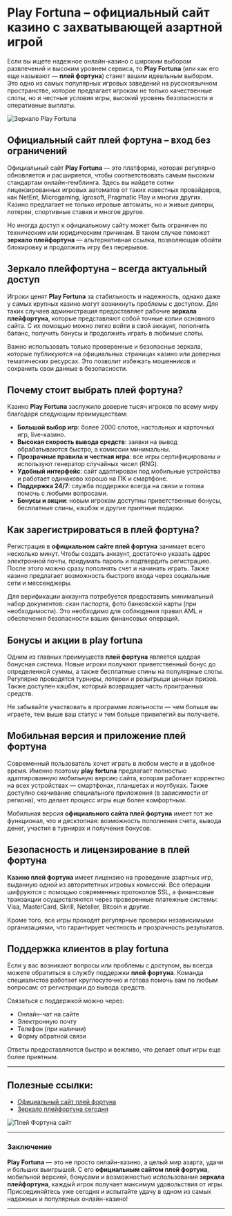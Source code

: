 # Play Fortuna – официальный сайт казино с захватывающей азартной игрой

Если вы ищете надежное онлайн-казино с широким выбором развлечений и высоким уровнем сервиса, то **Play Fortuna** (или как его еще называют — **плей фортуна**) станет вашим идеальным выбором. Это одно из самых популярных игровых заведений на русскоязычном пространстве, которое предлагает игрокам не только качественные слоты, но и честные условия игры, высокий уровень безопасности и оперативные выплаты.

![Зеркало Play Fortuna](https://github.com/user-attachments/assets/4d50a912-34b4-432d-accd-4d8a6456de40)


## Официальный сайт плей фортуна – вход без ограничений

Официальный сайт **Play Fortuna** — это платформа, которая регулярно обновляется и расширяется, чтобы соответствовать самым высоким стандартам онлайн-гемблинга. Здесь вы найдете сотни лицензированных игровых автоматов от таких известных провайдеров, как NetEnt, Microgaming, Igrosoft, Pragmatic Play и многих других. Казино предлагает не только игровые автоматы, но и живые дилеры, лотереи, спортивные ставки и многое другое.

Но иногда доступ к официальному сайту может быть ограничен по техническим или юридическим причинам. В таком случае поможет **зеркало плейфортуна** — альтернативная ссылка, позволяющая обойти блокировку и продолжить игру без перерывов.

## Зеркало плейфортуна – всегда актуальный доступ

Игроки ценят **Play Fortuna** за стабильность и надежность, однако даже у самых крупных казино могут возникнуть проблемы с доступом. Для таких случаев администрация предоставляет рабочие **зеркала плейфортуна**, которые представляют собой точные копии основного сайта. С их помощью можно легко войти в свой аккаунт, пополнить баланс, получить бонусы и продолжить играть в любимые слоты.

Важно использовать только проверенные и безопасные зеркала, которые публикуются на официальных страницах казино или доверных тематических ресурсах. Это позволит избежать мошенников и сохранить свои данные в безопасности.

## Почему стоит выбрать плей фортуна?

Казино **Play Fortuna** заслужило доверие тысяч игроков по всему миру благодаря следующим преимуществам:

- **Большой выбор игр**: более 2000 слотов, настольных и карточных игр, live-казино.
- **Высокая скорость вывода средств**: заявки на вывод обрабатываются быстро, а комиссии минимальны.
- **Прозрачные правила и честная игра**: все игры сертифицированы и используют генератор случайных чисел (RNG).
- **Удобный интерфейс**: сайт адаптирован под мобильные устройства и работает одинаково хорошо на ПК и смартфоне.
- **Поддержка 24/7**: служба поддержки всегда на связи и готова помочь с любыми вопросами.
- **Бонусы и акции**: новым игрокам доступны приветственные бонусы, бесплатные спины, кэшбэк и другие приятные подарки.

## Как зарегистрироваться в плей фортуна?

Регистрация в **официальном сайте плей фортуна** занимает всего несколько минут. Чтобы создать аккаунт, достаточно указать адрес электронной почты, придумать пароль и подтвердить регистрацию. После этого можно сразу пополнять счет и начинать играть. Также казино предлагает возможность быстрого входа через социальные сети и мессенджеры.

Для верификации аккаунта потребуется предоставить минимальный набор документов: скан паспорта, фото банковской карты (при необходимости). Это необходимо для соблюдения правил AML и обеспечения безопасности ваших финансовых операций.

## Бонусы и акции в play fortuna

Одним из главных преимуществ **плей фортуна** является щедрая бонусная система. Новые игроки получают приветственный бонус до определенной суммы, а также бесплатные спины на популярные слоты. Регулярно проводятся турниры, лотереи и розыгрыши ценных призов. Также доступен кэшбэк, который возвращает часть проигранных средств.

Не забывайте участвовать в программе лояльности — чем больше вы играете, тем выше ваш статус и тем больше привилегий вы получаете.

## Мобильная версия и приложение плей фортуна

Современный пользователь хочет играть в любом месте и в удобное время. Именно поэтому **play fortuna** предлагает полностью адаптированную мобильную версию сайта, которая работает корректно на всех устройствах — смартфонах, планшетах и ноутбуках. Также доступно скачивание специального приложения (в зависимости от региона), что делает процесс игры еще более комфортным.

Мобильная версия **официального сайта плей фортуна** имеет тот же функционал, что и десктопная: возможность пополнения счета, вывода денег, участия в турнирах и получения бонусов.

## Безопасность и лицензирование в плей фортуна

**Казино плей фортуна** имеет лицензию на проведение азартных игр, выданную одной из авторитетных игровых комиссий. Все операции шифруются с помощью современных протоколов SSL, а финансовые транзакции осуществляются через проверенные платежные системы: Visa, MasterCard, Skrill, Neteller, Bitcoin и другие.

Кроме того, все игры проходят регулярные проверки независимыми организациями, что гарантирует честность и прозрачность результатов.

## Поддержка клиентов в play fortuna

Если у вас возникают вопросы или проблемы с доступом, вы всегда можете обратиться в службу поддержки **плей фортуна**. Команда специалистов работает круглосуточно и готова помочь вам по любым вопросам: от регистрации до вывода средств.

Связаться с поддержкой можно через:

- Онлайн-чат на сайте
- Электронную почту
- Телефон (при наличии)
- Форму обратной связи

Ответы предоставляются быстро и вежливо, что делает опыт игры еще более приятным.

---

## Полезные ссылки:

- [Официальный сайт плей фортуна](https://fortuna-promo1.net/alt/playfortuna/registration?62d7e0ecd1effb88f52abd224f93d3e7)  
- [Зеркало плейфортуна сегодня](https://fortuna-promo1.net/alt/playfortuna/registration?62d7e0ecd1effb88f52abd224f93d3e7)

![Плей Фортуна сайт](https://github.com/user-attachments/assets/a80a3e83-ffa4-4dc2-a61b-b95a36495f2a)


---

### Заключение

**Play Fortuna** — это не просто онлайн-казино, а целый мир азарта, удачи и больших выигрышей. С его **официальным сайтом плей фортуна**, мобильной версией, бонусами и возможностью использования **зеркала плейфортуна**, каждый игрок получает максимум удовольствия от игры. Присоединяйтесь уже сегодня и испытайте удачу в одном из самых надежных и популярных онлайн-казино!

--- 
